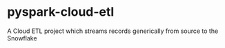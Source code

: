 # pyspark-cloud-etl
A Cloud ETL project which streams records generically from source to the Snowflake
